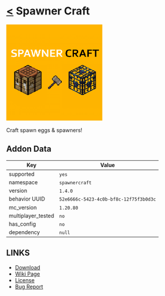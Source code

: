 # [<](../README.md) Spawner Craft

![alt](pack_icon.png)

Craft spawn eggs & spawners!

## Addon Data

| Key                | Value    |
|--------------------|----------|
| supported          | `yes` |
| namespace          | `spawnercraft` |
| version            | `1.4.0 ` |
| behavior UUID      | `52e6666c-5423-4c0b-bf8c-12f75f3b0d3c` |
| mc_version         | `1.20.80` |
| multiplayer_tested | `no`     |
| has_config         | `no`     |
| dependency         | `null`   |

## LINKS
- [Download](https://mcpedl.com/spawner-craft-behavior-pack/)
- [Wiki Page](https://github.com/legopitstop/addons/wiki/Spawner_Craft)
- [License](https://license.lpsmods.dev)
- [Bug Report](https://github.com/legopitstop/addons/issues)